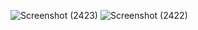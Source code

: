 ![Screenshot (2423)](https://github.com/bintangsyah/VIEWSGROUP_android/assets/109029241/27464b5e-45ba-482f-8f1c-19064b0403b9)
![Screenshot (2422)](https://github.com/bintangsyah/VIEWSGROUP_android/assets/109029241/950213e0-5faf-467f-a7f9-d9bc911f5176)
